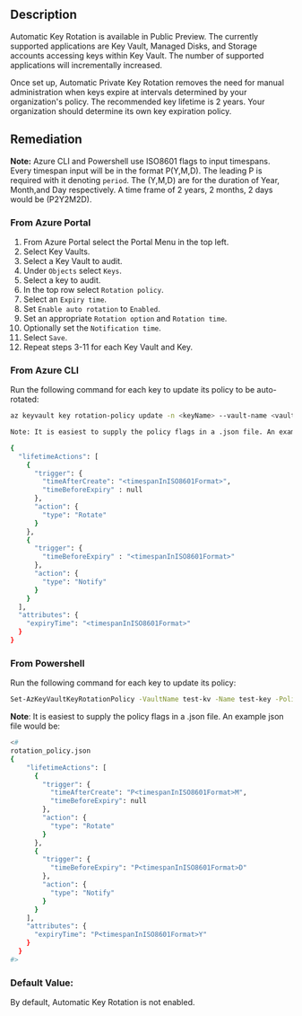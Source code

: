 ## Description

Automatic Key Rotation is available in Public Preview. The currently supported applications are Key Vault, Managed Disks, and Storage accounts accessing keys within Key Vault. The number of supported applications will incrementally increased.

Once set up, Automatic Private Key Rotation removes the need for manual administration when keys expire at intervals determined by your organization's policy. The recommended key lifetime is 2 years. Your organization should determine its own key expiration policy.

## Remediation

**Note:** Azure CLI and Powershell use ISO8601 flags to input timespans. Every timespan input will be in the format P<timespanInISO8601Format>(Y,M,D). The leading P is required with it denoting `period`. The (Y,M,D) are for the duration of Year, Month,and Day respectively. A time frame of 2 years, 2 months, 2 days would be (P2Y2M2D).

### From Azure Portal

1. From Azure Portal select the Portal Menu in the top left.
2. Select Key Vaults.
3. Select a Key Vault to audit.
4. Under `Objects` select `Keys`.
5. Select a key to audit.
6. In the top row select `Rotation policy`.
7. Select an `Expiry time`.
8. Set `Enable auto rotation` to `Enabled`.
9. Set an appropriate `Rotation option` and `Rotation time`.
10. Optionally set the `Notification time`.
11. Select `Save`.
12. Repeat steps 3-11 for each Key Vault and Key.

### From Azure CLI

Run the following command for each key to update its policy to be auto-rotated:

```bash
az keyvault key rotation-policy update -n <keyName> --vault-name <vaultName> --value <path/to/policy.json>

Note: It is easiest to supply the policy flags in a .json file. An example json file would be:

{
  "lifetimeActions": [
    {
      "trigger": {
        "timeAfterCreate": "<timespanInISO8601Format>",
        "timeBeforeExpiry" : null
      },
      "action": {
        "type": "Rotate"
      }
    },
    {
      "trigger": {
        "timeBeforeExpiry" : "<timespanInISO8601Format>"
      },
      "action": {
        "type": "Notify"
      }
    }
  ],
  "attributes": {
    "expiryTime": "<timespanInISO8601Format>"
  }
}
```

### From Powershell

Run the following command for each key to update its policy:

```bash
Set-AzKeyVaultKeyRotationPolicy -VaultName test-kv -Name test-key -PolicyPath rotation_policy.json
```

**Note**: It is easiest to supply the policy flags in a .json file. An example json file would be:

```bash
<#
rotation_policy.json
{
    "lifetimeActions": [
      {
        "trigger": {
          "timeAfterCreate": "P<timespanInISO8601Format>M",
          "timeBeforeExpiry": null
        },
        "action": {
          "type": "Rotate"
        }
      },
      {
        "trigger": {
          "timeBeforeExpiry": "P<timespanInISO8601Format>D"
        },
        "action": {
          "type": "Notify"
        }
      }
    ],
    "attributes": {
      "expiryTime": "P<timespanInISO8601Format>Y"
    }
  }
#>
```

### Default Value:

By default, Automatic Key Rotation is not enabled.

